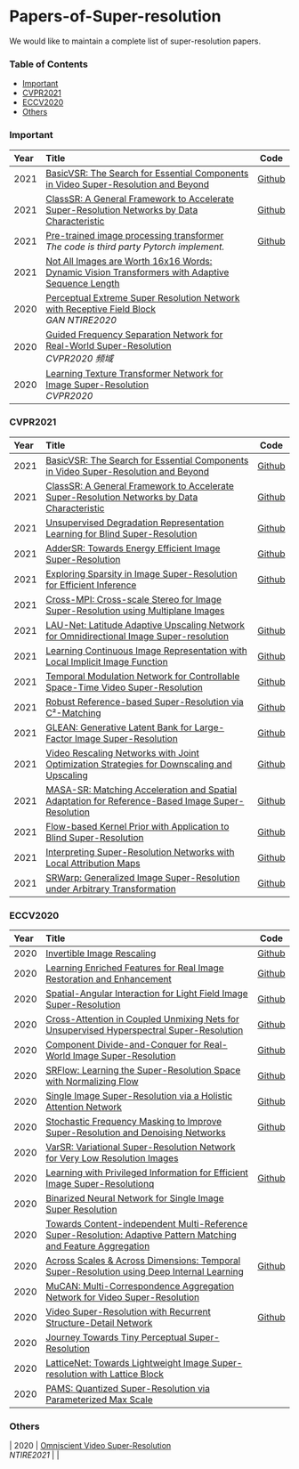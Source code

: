 # Papers-of-Super-resolution

We would like to maintain a complete list of super-resolution papers.

### Table of Contents
- [Important](#Important)
- [CVPR2021](#CVPR2021) 
- [ECCV2020](#ECCV2020)
- [Others](#Others)
 
### Important
|Year |  Title  |  Code   |
|:--------|:--------|:--------:|
| 2021 | [BasicVSR: The Search for Essential Components in Video Super-Resolution and Beyond](https://arxiv.org/abs/2012.02181)  | [Github](https://github.com/ckkelvinchan/BasicVSR-IconVSR)  |
| 2021 | [ClassSR: A General Framework to Accelerate Super-Resolution Networks by Data Characteristic](https://arxiv.org/abs/2103.04039)  | [Github](https://github.com/Xiangtaokong/ClassSR)  |
| 2021 | [Pre-trained image processing transformer](https://arxiv.org/pdf/2012.00364.pdf) <br>*The code is third party Pytorch implement.*  | [Github](https://github.com/perseveranceLX/ImageProcessingTransformer)  |
| 2021 | [Not All Images are Worth 16x16 Words: Dynamic Vision Transformers with Adaptive Sequence Length](https://arxiv.org/pdf/2105.15075.pdf)  |   |
| 2020 | [Perceptual Extreme Super Resolution Network with Receptive Field Block](https://arxiv.org/abs/2005.12597)  <br>*GAN NTIRE2020* |  |
| 2020 | [Guided Frequency Separation Network for Real-World Super-Resolution](https://openaccess.thecvf.com/content_CVPRW_2020/papers/w31/Zhou_Guided_Frequency_Separation_Network_for_Real-World_Super-Resolution_CVPRW_2020_paper.pdf) <br>*CVPR2020 频域* |  |
| 2020 | [Learning Texture Transformer Network for Image Super-Resolution](https://openaccess.thecvf.com/content_CVPR_2020/papers/Yang_Learning_Texture_Transformer_Network_for_Image_Super-Resolution_CVPR_2020_paper.pdf) <br>*CVPR2020* |  |

### CVPR2021

|Year |  Title  |  Code   |
|:--------|:--------|:--------:|
| 2021 | [BasicVSR: The Search for Essential Components in Video Super-Resolution and Beyond](https://arxiv.org/abs/2012.02181)  | [Github](https://github.com/ckkelvinchan/BasicVSR-IconVSR)  |
| 2021 | [ClassSR: A General Framework to Accelerate Super-Resolution Networks by Data Characteristic](https://arxiv.org/abs/2103.04039)  | [Github](https://github.com/Xiangtaokong/ClassSR)  |
| 2021 | [Unsupervised Degradation Representation Learning for Blind Super-Resolution](https://arxiv.org/abs/2104.00416)  | [Github](https://github.com/LongguangWang/DASR)  |
| 2021 | [AdderSR: Towards Energy Efficient Image Super-Resolution](https://arxiv.org/abs/2009.08891)  | [Github](https://github.com/huawei-noah/AdderNet)  |
| 2021 | [Exploring Sparsity in Image Super-Resolution for Efficient Inference](https://arxiv.org/abs/2006.09603)  | [Github](https://github.com/LongguangWang/SMSR)  |
| 2021 | [Cross-MPI: Cross-scale Stereo for Image Super-Resolution using Multiplane Images](https://arxiv.org/abs/2011.14631)  |  |
| 2021 | [LAU-Net: Latitude Adaptive Upscaling Network for Omnidirectional Image Super-resolution]()  | [Github](https://github.com/wangh-allen/LAU-Net) |
| 2021 | [Learning Continuous Image Representation with Local Implicit Image Function](https://arxiv.org/abs/2012.09161)  | [Github](https://github.com/yinboc/liif)  |
| 2021 | [Temporal Modulation Network for Controllable Space-Time Video Super-Resolution](https://arxiv.org/abs/2104.10642)  | [Github](https://github.com/CS-GangXu/TMNet)  |
| 2021 | [Robust Reference-based Super-Resolution via C²-Matching](https://arxiv.org/pdf/2106.01863.pdf)  | [Github](https://github.com/yumingj/C2-Matching)  |
| 2021 | [GLEAN: Generative Latent Bank for Large-Factor Image Super-Resolution](https://ckkelvinchan.github.io/papers/glean.pdf)  | [Github](https://github.com/ckkelvinchan/GLEAN)  |
| 2021 | [Video Rescaling Networks with Joint Optimization Strategies for Downscaling and Upscaling](https://arxiv.org/abs/2103.14858)  | [Github](https://github.com/ding3820/MIMO-VRN)  |
| 2021 | [MASA-SR: Matching Acceleration and Spatial Adaptation for Reference-Based Image Super-Resolution](https://jiaya.me/papers/masasr_cvpr21.pdf)  | [Github](https://github.com/Jia-Research-Lab/MASA-SR)  |
| 2021 | [Flow-based Kernel Prior with Application to Blind Super-Resolution](https://arxiv.org/pdf/2103.15977.pdf)  | [Github](https://github.com/JingyunLiang/FKP)  |
| 2021 | [Interpreting Super-Resolution Networks with Local Attribution Maps](https://arxiv.org/abs/2011.11036v1)  | [Github](https://x-lowlevel-vision.github.io/lam.html)  |
| 2021 | [SRWarp: Generalized Image Super-Resolution under Arbitrary Transformation](https://arxiv.org/abs/2104.10325)  | [Github](https://github.com/sanghyun-son/srwarp)  |

### ECCV2020
|Year |  Title  |  Code   |
|:--------|:--------|:--------:|
| 2020 | [Invertible Image Rescaling](https://arxiv.org/abs/2005.05650)  | [Github](https://github.com/pkuxmq/Invertible-Image-Rescaling)  |
| 2020 | [Learning Enriched Features for Real Image Restoration and Enhancement](https://arxiv.org/abs/2003.06792)  | [Github](https://github.com/swz30/MIRNet)  |
| 2020 | [Spatial-Angular Interaction for Light Field Image Super-Resolution](https://arxiv.org/pdf/1912.07849.pdf)  | [Github](https://github.com/YingqianWang/LF-InterNet)  |
| 2020 | [Cross-Attention in Coupled Unmixing Nets for Unsupervised Hyperspectral Super-Resolution](https://arxiv.org/pdf/2007.05230.pdf)  | [Github](https://github.com/danfenghong/ECCV2020_CUCaNet)  |
| 2020 | [Component Divide-and-Conquer for Real-World Image Super-Resolution](https://arxiv.org/abs/2008.01928)  | [Github](https://github.com/xiezw5/Component-Divide-and-Conquer-for-Real-World-Image-Super-Resolution)  |
| 2020 | [SRFlow: Learning the Super-Resolution Space with Normalizing Flow](https://arxiv.org/abs/2006.14200?context=eess)  | [Github](https://github.com/andreas128/SRFlow)  |
| 2020 | [Single Image Super-Resolution via a Holistic Attention Network](https://arxiv.org/abs/2008.08767)  | [Github](https://github.com/wwlCape/HAN)  |
| 2020 | [Stochastic Frequency Masking to Improve Super-Resolution and Denoising Networks](https://arxiv.org/abs/2003.07119)  | [Github](https://github.com/majedelhelou/SFM)  |
| 2020 | [VarSR: Variational Super-Resolution Network for Very Low Resolution Images](https://www.ecva.net/papers/eccv_2020/papers_ECCV/papers/123680426.pdf)  | |
| 2020 | [Learning with Privileged Information for Efficient Image Super-Resolutionq](https://arxiv.org/abs/2007.07524)  | [Github](https://github.com/cvlab-yonsei/PISR)  |
| 2020 | [Binarized Neural Network for Single Image Super Resolution](http://www.ecva.net/papers/eccv_2020/papers_ECCV/papers/123490086.pdf)  |  |
| 2020 | [Towards Content-independent Multi-Reference Super-Resolution: Adaptive Pattern Matching and Feature Aggregation](http://www.ecva.net/papers/eccv_2020/papers_ECCV/papers/123700052.pdf)  | |
| 2020 | [Across Scales & Across Dimensions: Temporal Super-Resolution using Deep Internal Learning](https://arxiv.org/abs/2003.08872)  | [Github](https://github.com/eyalnaor/DeepTemporalSR)  |
| 2020 | [MuCAN: Multi-Correspondence Aggregation Network for Video Super-Resolution](https://arxiv.org/abs/2007.11803v1)  |  |
| 2020 | [Video Super-Resolution with Recurrent Structure-Detail Network](https://arxiv.org/abs/2008.00455)  | [Github](https://github.com/junpan19/RSDN)  |
| 2020 | [Journey Towards Tiny Perceptual Super-Resolution]( https://arxiv.org/abs/2007.04356)  |  |
| 2020 | [LatticeNet: Towards Lightweight Image Super-resolution with Lattice Block](http://www.ecva.net/papers/eccv_2020/papers_ECCV/papers/123670273.pdf)  |   |
| 2020 | [PAMS: Quantized Super-Resolution via Parameterized Max Scale](https://www.ecva.net/papers/eccv_2020/papers_ECCV/papers/123700562.pdf)  | |

### Others
| 2020 | [Omniscient Video Super-Resolution](https://arxiv.org/pdf/2103.15683.pdf)  <br>*NTIRE2021*  |   |



